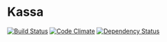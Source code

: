 # Kassa
[![Build Status](https://travis-ci.org/flipflops/kassa.svg)](https://travis-ci.org/flipflops/kassa)
[![Code Climate](https://codeclimate.com/github/flipflops/kassa.png)](https://codeclimate.com/github/flipflops/kassa)
[![Dependency Status](https://gemnasium.com/flipflops/kassa.svg)](https://gemnasium.com/flipflops/kassa)